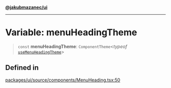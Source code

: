 [**@jakubmazanec/ui**](../README.md)

---

# Variable: menuHeadingTheme

> `const` **menuHeadingTheme**: `ComponentTheme`\<_typeof_
> [`useMenuHeadingTheme`](../functions/useMenuHeadingTheme.md)\>

## Defined in

[packages/ui/source/components/MenuHeading.tsx:50](https://github.com/jakubmazanec/tools/blob/a9765e3de8390a6e57bec51efaeb411fbd7881ab/packages/ui/source/components/MenuHeading.tsx#L50)
